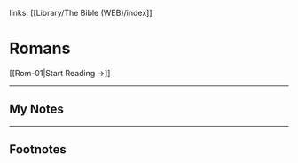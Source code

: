 links: [[Library/The Bible (WEB)/index]]
# Romans

[[Rom-01|Start Reading →]]

---
## My Notes

---
## Footnotes